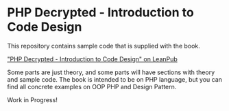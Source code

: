 # PHP Decrypted - Introduction to Code Design

This repository contains sample code that is supplied with the book.

["PHP Decrypted - Introduction to Code Design" on LeanPub](https://leanpub.com/php-decrypted-introduction-to-code-design)

Some parts are just theory, and some parts will have sections with theory and sample code.
The book is intended to be on PHP language, but you can find all concrete examples on OOP PHP and Design Pattern.

Work in Progress!